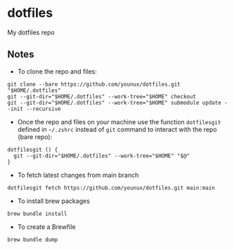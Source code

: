 # dotfiles

My dotfiles repo

## Notes

- To clone the repo and files:

```
git clone --bare https://github.com/younux/dotfiles.git "$HOME/.dotfiles"
git --git-dir="$HOME/.dotfiles" --work-tree="$HOME" checkout
git --git-dir="$HOME/.dotfiles" --work-tree="$HOME" submodule update --init --recursive
```

- Once the repo and files on your machine use the function `dotfilesgit` defined in `~/.zshrc` instead of `git` command to interact with the repo (bare repo):

```
dotfilesgit () {
  git --git-dir="$HOME/.dotfiles" --work-tree="$HOME" "$@"
}
```

- To fetch latest changes from main branch

```
dotfilesgit fetch https://github.com/younux/dotfiles.git main:main
```

- To install brew packages

```
brew bundle install
```

- To create a Brewfile

```
brew bundle dump
```
